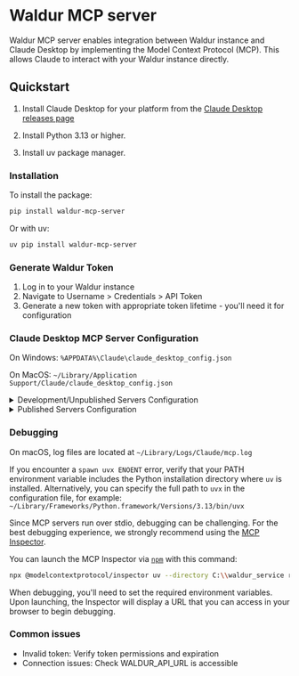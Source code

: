 # Waldur MCP server

Waldur MCP server enables integration between Waldur instance and Claude Desktop by implementing the Model Context Protocol (MCP). This allows Claude to interact with your Waldur instance directly.

## Quickstart

1. Install Claude Desktop for your platform from the [Claude Desktop releases page](https://claude.ai/download)

2. Install Python 3.13 or higher.

3. Install uv package manager.

### Installation

To install the package:

```bash
pip install waldur-mcp-server
```

Or with uv:

```bash
uv pip install waldur-mcp-server
```

### Generate Waldur Token

1. Log in to your Waldur instance
2. Navigate to Username > Credentials > API Token
3. Generate a new token with appropriate token lifetime - you'll need it for configuration

### Claude Desktop MCP Server Configuration

On Windows: `%APPDATA%\Claude\claude_desktop_config.json`

On MacOS: `~/Library/Application Support/Claude/claude_desktop_config.json`

<details>
  <summary>Development/Unpublished Servers Configuration</summary>

```json
{
  "mcpServers": {
    "waldur-mcp-server": {
      "command": "uv",
      "args": [
        "--directory",
        "C:\\waldur_service",
        "run",
        "waldur-mcp-server"
      ],
      "env": {
        "WALDUR_API_URL": "https://your-waldur-instance",
        "WALDUR_TOKEN": "your-token"
      }
    }
  }
}
```

</details>

<details>
  <summary>Published Servers Configuration</summary>

```json
{
  "mcpServers": {
    "waldur-mcp-server": {
      "command": "uvx",
      "args": [
        "waldur-mcp-server"
      ],
      "env": {
        "WALDUR_API_URL": "https://your-waldur-instance",
        "WALDUR_TOKEN": "your-token"
      }
    }
  }
}
```

</details>

### Debugging

On macOS, log files are located at `~/Library/Logs/Claude/mcp.log`

If you encounter a `spawn uvx ENOENT` error, verify that your PATH environment variable includes the Python installation directory where `uv` is installed. Alternatively, you can specify the full path to `uvx` in the configuration file, for example:
`~/Library/Frameworks/Python.framework/Versions/3.13/bin/uvx`

Since MCP servers run over stdio, debugging can be challenging. For the best debugging
experience, we strongly recommend using the [MCP Inspector](https://github.com/modelcontextprotocol/inspector).

You can launch the MCP Inspector via [`npm`](https://docs.npmjs.com/downloading-and-installing-node-js-and-npm) with this command:

```bash
npx @modelcontextprotocol/inspector uv --directory C:\\waldur_service run waldur-mcp-server
```

When debugging, you'll need to set the required environment variables. Upon launching, the Inspector will display a URL that you can access in your browser to begin debugging.

### Common issues

- Invalid token: Verify token permissions and expiration
- Connection issues: Check WALDUR_API_URL is accessible
